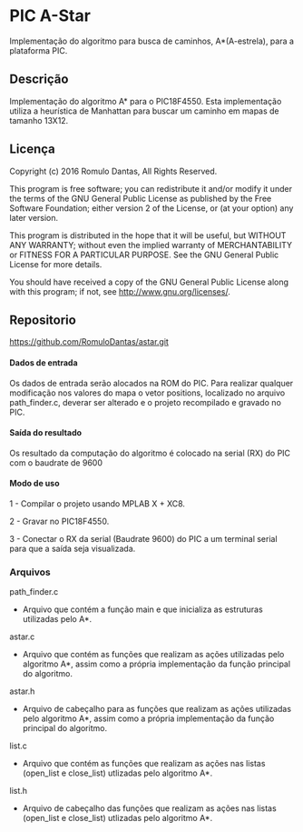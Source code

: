 #  PIC A-Star  #

Implementação do algoritmo para busca de caminhos, A*(A-estrela), para a plataforma PIC.

## Descrição ##

Implementação do algoritmo A* para o PIC18F4550.
Esta implementação utiliza a heurística de Manhattan para buscar um caminho em mapas de tamanho 13X12.

##  Licença  ##

 Copyright (c) 2016 Romulo Dantas, All Rights Reserved.

 This program is free software; you can redistribute it and/or
 modify it under the terms of the GNU General Public License as
 published by the Free Software Foundation; either version 2 of
 the License, or (at your option) any later version.

 This program is distributed in the hope that it will be useful,
 but WITHOUT ANY WARRANTY; without even the implied warranty of
 MERCHANTABILITY or FITNESS FOR A PARTICULAR PURPOSE. See the
 GNU General Public License for more details.

 You should have received a copy of the GNU General Public License
 along with this program; if not, see <http://www.gnu.org/licenses/>.

## Repositorio ##

https://github.com/RomuloDantas/astar.git

#### Dados de entrada ####

Os dados de entrada serão alocados na ROM do PIC.
Para realizar qualquer modificação nos valores do mapa o vetor positions, localizado no arquivo path_finder.c, deverar ser alterado e o projeto recompilado e gravado
no PIC.

#### Saída do resultado ####
Os resultado da computação do algoritmo é colocado na serial (RX) do PIC com o baudrate de 9600

#### Modo de uso  ####

1 - Compilar o projeto usando MPLAB X + XC8.

2 - Gravar no PIC18F4550.

3 - Conectar o RX da serial (Baudrate 9600) do PIC a um terminal serial para que a saída seja visualizada.

### Arquivos ###

path_finder.c
 - Arquivo que contém a função main e que inicializa as  estruturas utilizadas pelo A*.

astar.c 
 - Arquivo que contém as funções que realizam as ações utilizadas pelo algoritmo A*, assim como a própria implementação da função principal do algoritmo.

astar.h
 - Arquivo de cabeçalho para as funções que realizam as ações utilizadas pelo algoritmo A*, assim como a própria implementação da função principal do algoritmo.

list.c
 - Arquivo que contém as funções que realizam as ações nas listas (open_list e close_list) utlizadas pelo algoritmo A*.

list.h
 - Arquivo de cabeçalho das funções que realizam as ações nas listas (open_list e close_list) utlizadas pelo algoritmo A*.
